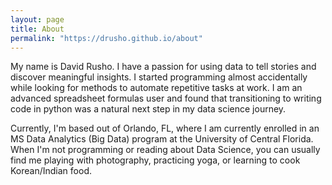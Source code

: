 ```yaml
---
layout: page
title: About
permalink: "https://drusho.github.io/about"
---
```


My name is David Rusho.  I have a passion for using data to tell stories and discover meaningful insights. I started programming almost accidentally while looking for methods to automate repetitive tasks at work.  I am an advanced spreadsheet formulas user and found that transitioning to writing code in python was a natural next step in my data science journey.

Currently, I'm based out of Orlando, FL, where I am currently enrolled in an MS Data Analytics (Big Data) program at the University of Central Florida. When I'm not programming or reading about Data Science, you can usually find me playing with photography, practicing yoga, or learning to cook Korean/Indian food.



